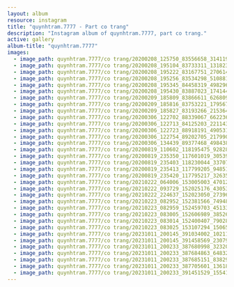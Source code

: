 ```yaml
---
layout: album
resource: instagram
title: "quynhtram.7777 - Part co trang"
description: "Instagram album of quynhtram.7777, part co trang."
active: gallery
album-title: "quynhtram.7777"
images:
  - image_path: quynhtram.7777/co trang/20200208_125750_83556658_3141197592566840_8303950276793238686_n.jpg
  - image_path: quynhtram.7777/co trang/20200208_195104_83733311_131823981657101_1699418981459135974_n.jpg
  - image_path: quynhtram.7777/co trang/20200208_195222_83167751_270614123926533_5986947010928815208_n.jpg
  - image_path: quynhtram.7777/co trang/20200208_195256_83534298_510881962780238_1025836741447722260_n.jpg
  - image_path: quynhtram.7777/co trang/20200208_195345_84458319_498296274455636_31477635767283224_n.jpg
  - image_path: quynhtram.7777/co trang/20200208_195430_83887023_174144457198748_5401881643502585999_n.jpg
  - image_path: quynhtram.7777/co trang/20200209_185809_83866611_626809824769414_232908240656084293_n.jpg
  - image_path: quynhtram.7777/co trang/20200209_185816_83753221_1795673837229254_4672436237419928838_n.jpg
  - image_path: quynhtram.7777/co trang/20200209_185827_83193266_215364539619641_1644735866176753689_n.jpg
  - image_path: quynhtram.7777/co trang/20200306_122702_88339067_662236411254176_5975897855748291939_n.jpg
  - image_path: quynhtram.7777/co trang/20200306_122713_84125203_2211436169151352_4952637737940846614_n.jpg
  - image_path: quynhtram.7777/co trang/20200306_122723_88918191_490531794977516_2974453082726079245_n.jpg
  - image_path: quynhtram.7777/co trang/20200306_122754_89202705_217990306015923_460425022457242389_n.jpg
  - image_path: quynhtram.7777/co trang/20200306_134439_89377468_498438657509626_9189852084399794492_n.jpg
  - image_path: quynhtram.7777/co trang/20200819_110602_118195475_928280781001558_3504934585670485198_n.jpg
  - image_path: quynhtram.7777/co trang/20200819_235350_117601019_305390987395595_1818568369154438764_n.jpg
  - image_path: quynhtram.7777/co trang/20200819_235403_118230044_337075397470748_4981900514983510379_n.jpg
  - image_path: quynhtram.7777/co trang/20200819_235413_117799205_948518552289153_7495035220470912489_n.jpg
  - image_path: quynhtram.7777/co trang/20200819_235420_117795217_326354005155295_1298776978755716582_n.jpg
  - image_path: quynhtram.7777/co trang/20210222_064006_153005003_470122387338966_2294627624634583418_n.jpg
  - image_path: quynhtram.7777/co trang/20210222_093729_152025176_430536801530570_797949274476350716_n.jpg
  - image_path: quynhtram.7777/co trang/20210222_224637_152023050_273967737477304_479271312532142665_n.jpg
  - image_path: quynhtram.7777/co trang/20210223_082952_152381566_749481945697217_529191661570819463_n.jpg
  - image_path: quynhtram.7777/co trang/20210223_082959_152459703_451339676286798_7760452213668610605_n.jpg
  - image_path: quynhtram.7777/co trang/20210223_083005_152606989_3852603341466162_6016930739494292204_n.jpg
  - image_path: quynhtram.7777/co trang/20210223_083014_152400407_790281754949834_961808143803545558_n.jpg
  - image_path: quynhtram.7777/co trang/20210223_083025_153107294_150659313542889_7505057521226684235_n.jpg
  - image_path: quynhtram.7777/co trang/20231011_200145_391034002_1021150532364250_41269881570989851_n.jpg
  - image_path: quynhtram.7777/co trang/20231011_200145_391458569_2307932889402763_5778623386171380031_n.jpg
  - image_path: quynhtram.7777/co trang/20231011_200233_387680998_3232034040429773_8744763397177266528_n.jpg
  - image_path: quynhtram.7777/co trang/20231011_200233_387684863_6483227361775057_1792196242774253145_n.jpg
  - image_path: quynhtram.7777/co trang/20231011_200233_387685151_838299464340426_7316144511515655675_n.jpg
  - image_path: quynhtram.7777/co trang/20231011_200233_387705601_1361803957800635_3903898175442245470_n.jpg
  - image_path: quynhtram.7777/co trang/20231011_200233_391451529_1554185571783571_2615467268343782177_n.jpg
---
```

